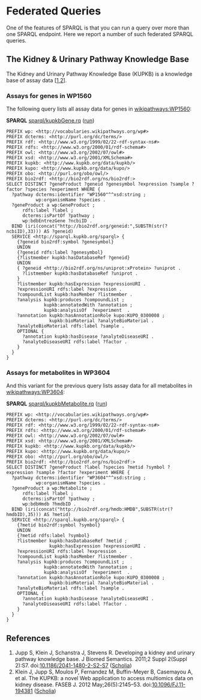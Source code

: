 # Federated Queries

One of the features of SPARQL is that you can run a query over more
than one SPARQL endpoint. Here we report a number of such <a name="tp1">federated SPARQL</a>
queries.

## The Kidney & Urinary Pathway Knowledge Base

The <a name="tp2">Kidney and Urinary Pathway Knowledge Base</a> (KUPKB) is a knowledge
base of assay data [<a href="#citeref1">1</a>,<a href="#citeref2">2</a>].

### Assays for genes in WP1560

The following query lists all assay data for genes in 
[wikipathways:WP1560](https://identifiers.org/wikipathways:WP1560):

**SPARQL** [sparql/kupkbGene.rq](sparql/kupkbGene.code.html) ([run](http://sparql.wikipathways.org/?query=PREFIX+wp%3A+%3Chttp%3A%2F%2Fvocabularies.wikipathways.org%2Fwp%23%3EPREFIX+dcterms%3A+%3Chttp%3A%2F%2Fpurl.org%2Fdc%2Fterms%2F%3EPREFIX+rdf%3A+%3Chttp%3A%2F%2Fwww.w3.org%2F1999%2F02%2F22-rdf-syntax-ns%23%3EPREFIX+rdfs%3A+%3Chttp%3A%2F%2Fwww.w3.org%2F2000%2F01%2Frdf-schema%23%3EPREFIX+owl%3A+%3Chttp%3A%2F%2Fwww.w3.org%2F2002%2F07%2Fowl%23%3EPREFIX+xsd%3A+%3Chttp%3A%2F%2Fwww.w3.org%2F2001%2FXMLSchema%23%3EPREFIX+kupkb%3A+%3Chttp%3A%2F%2Fwww.kupkb.org%2Fdata%2Fkupkb%2F%3EPREFIX+kupo%3A+%3Chttp%3A%2F%2Fwww.kupkb.org%2Fdata%2Fkupo%2F%3EPREFIX+obo%3A+%3Chttp%3A%2F%2Fpurl.org%2Fobo%2Fowl%2F%3EPREFIX+bio2rdf%3A+%3Chttp%3A%2F%2Fbio2rdf.org%2Fns%2Fbio2rdf%3A%3ESELECT+DISTINCT+%3FgeneProduct+%3Fgeneid+%3Fgenesymbol+%3Fexpression+%3Fsample+%3Ffactor+%3Fspecies+%3Fexperiment+WHERE+%7B++%3Fpathway+dcterms%3Aidentifier+%22WP1560%22%5E%5Exsd%3Astring+%3B+++++++++++wp%3AorganismName+%3Fspecies+.++%3FgeneProduct+a+wp%3AGeneProduct+%3B++++++rdfs%3Alabel+%3Flabel+%3B++++++dcterms%3AisPartOf+%3Fpathway+%3B++++++wp%3AbdbEntrezGene+%3FncbiID+.++BIND+%28iri%28concat%28%22http%3A%2F%2Fbio2rdf.org%2Fgeneid%3A%22%2CSUBSTR%28str%28%3FncbiID%29%2C33%29%29%29+AS+%3Fgeneid%29++SERVICE+%3Chttp%3A%2F%2Fsparql.kupkb.org%2Fsparql%3E+%7B++++%7B%3Fgeneid+bio2rdf%3Asymbol+%3Fgenesymbol%7D++++UNION++++%7B%3Fgeneid+rdfs%3Alabel+%3Fgenesymbol%7D++++++++%7B%3Flistmember+kupkb%3AhasDatabaseRef+%3Fgeneid%7D+++++UNION++++++++++++++++++%7B+%3Fgeneid+%3Chttp%3A%2F%2Fbio2rdf.org%2Fns%2Funiprot%3AxProtein%3E+%3Funiprot+.++++++++%3Flistmember+kupkb%3AhasDatabaseRef+%3Funiprot+.++++%7D++++%3Flistmember+kupkb%3AhasExpression+%3FexpressionURI+.++++++%3FexpressionURI+rdfs%3Alabel+%3Fexpression+.++++%3FcompoundList+kupkb%3AhasMember+%3Flistmember+.++++++++%3Fanalysis+kupkb%3Aproduces+%3FcompoundList+%3B++++++++++++++kupkb%3AannotatedWith+%3Fannotation+%3B++++++++++++++kupkb%3AanalysisOf++%3Fexperiment++.++++%3Fannotation+kupkb%3AhasAnnotationRole+kupo%3AKUPO_0300008+%3B++++++++++++++++kupkb%3AbioMaterial+%3FanalyteBioMaterial+.+++++%3FanalyteBioMaterial+rdfs%3Alabel+%3Fsample+.+++++OPTIONAL+%7B++++++%3Fannotation+kupkb%3AhasDisease+%3FanalyteDiseaseURI+.+++++++%3FanalyteDiseaseURI+rdfs%3Alabel+%3Ffactor+.++++%7D+++%7D%7D))
```sparql
PREFIX wp: <http://vocabularies.wikipathways.org/wp#>
PREFIX dcterms: <http://purl.org/dc/terms/>
PREFIX rdf: <http://www.w3.org/1999/02/22-rdf-syntax-ns#>
PREFIX rdfs: <http://www.w3.org/2000/01/rdf-schema#>
PREFIX owl: <http://www.w3.org/2002/07/owl#>
PREFIX xsd: <http://www.w3.org/2001/XMLSchema#>
PREFIX kupkb: <http://www.kupkb.org/data/kupkb/>
PREFIX kupo: <http://www.kupkb.org/data/kupo/>
PREFIX obo: <http://purl.org/obo/owl/>
PREFIX bio2rdf: <http://bio2rdf.org/ns/bio2rdf:>
SELECT DISTINCT ?geneProduct ?geneid ?genesymbol ?expression ?sample ?factor ?species ?experiment WHERE {
  ?pathway dcterms:identifier "WP1560"^^xsd:string ;
           wp:organismName ?species .
  ?geneProduct a wp:GeneProduct ;
      rdfs:label ?label ;
      dcterms:isPartOf ?pathway ;
      wp:bdbEntrezGene ?ncbiID .
  BIND (iri(concat("http://bio2rdf.org/geneid:",SUBSTR(str(?ncbiID),33))) AS ?geneid)
  SERVICE <http://sparql.kupkb.org/sparql> {
    {?geneid bio2rdf:symbol ?genesymbol}
    UNION
    {?geneid rdfs:label ?genesymbol}
    {?listmember kupkb:hasDatabaseRef ?geneid} 
    UNION              
    { ?geneid <http://bio2rdf.org/ns/uniprot:xProtein> ?uniprot .  
      ?listmember kupkb:hasDatabaseRef ?uniprot .
    }
    ?listmember kupkb:hasExpression ?expressionURI .  
    ?expressionURI rdfs:label ?expression .
    ?compoundList kupkb:hasMember ?listmember .    
    ?analysis kupkb:produces ?compoundList ;
              kupkb:annotatedWith ?annotation ;
              kupkb:analysisOf  ?experiment  .
    ?annotation kupkb:hasAnnotationRole kupo:KUPO_0300008 ;
                kupkb:bioMaterial ?analyteBioMaterial . 
    ?analyteBioMaterial rdfs:label ?sample . 
    OPTIONAL {
      ?annotation kupkb:hasDisease ?analyteDiseaseURI . 
      ?analyteDiseaseURI rdfs:label ?factor .
    } 
  }
}
```

### Assays for metabolites in WP3604

And this variant for the previous query lists assay data for all
metabolites in [wikipathways:WP3604](https://identifiers.org/wikipathways:WP3604):

**SPARQL** [sparql/kupkbMetabolite.rq](sparql/kupkbMetabolite.code.html) ([run](http://sparql.wikipathways.org/?query=PREFIX+wp%3A+%3Chttp%3A%2F%2Fvocabularies.wikipathways.org%2Fwp%23%3EPREFIX+dcterms%3A+%3Chttp%3A%2F%2Fpurl.org%2Fdc%2Fterms%2F%3EPREFIX+rdf%3A+%3Chttp%3A%2F%2Fwww.w3.org%2F1999%2F02%2F22-rdf-syntax-ns%23%3EPREFIX+rdfs%3A+%3Chttp%3A%2F%2Fwww.w3.org%2F2000%2F01%2Frdf-schema%23%3EPREFIX+owl%3A+%3Chttp%3A%2F%2Fwww.w3.org%2F2002%2F07%2Fowl%23%3EPREFIX+xsd%3A+%3Chttp%3A%2F%2Fwww.w3.org%2F2001%2FXMLSchema%23%3EPREFIX+kupkb%3A+%3Chttp%3A%2F%2Fwww.kupkb.org%2Fdata%2Fkupkb%2F%3EPREFIX+kupo%3A+%3Chttp%3A%2F%2Fwww.kupkb.org%2Fdata%2Fkupo%2F%3EPREFIX+obo%3A+%3Chttp%3A%2F%2Fpurl.org%2Fobo%2Fowl%2F%3EPREFIX+bio2rdf%3A+%3Chttp%3A%2F%2Fbio2rdf.org%2Fns%2Fbio2rdf%3A%3ESELECT+DISTINCT+%3FgeneProduct+%3Flabel+%3Fspecies+%3Fmetid+%3Fsymbol+%3Fexpression+%3Fsample+%3Ffactor+%3Fexperiment+WHERE+%7B++%3Fpathway+dcterms%3Aidentifier+%22WP3604%22%5E%5Exsd%3Astring+%3B+++++++++++wp%3AorganismName+%3Fspecies+.++%3FgeneProduct+a+wp%3AMetabolite+%3B++++++rdfs%3Alabel+%3Flabel+%3B++++++dcterms%3AisPartOf+%3Fpathway+%3B++++++wp%3AbdbHmdb+%3FhmdbID+.++BIND+%28iri%28concat%28%22http%3A%2F%2Fbio2rdf.org%2Fhmdb%3AHMDB%22%2CSUBSTR%28str%28%3FhmdbID%29%2C35%29%29%29+AS+%3Fmetid%29++SERVICE+%3Chttp%3A%2F%2Fsparql.kupkb.org%2Fsparql%3E+%7B++++%7B%3Fmetid+bio2rdf%3Asymbol+%3Fsymbol%7D++++UNION++++%7B%3Fmetid+rdfs%3Alabel+%3Fsymbol%7D++++++++%3Flistmember+kupkb%3AhasDatabaseRef+%3Fmetid+%3B++++++++++++++++kupkb%3AhasExpression+%3FexpressionURI+.++++++%3FexpressionURI+rdfs%3Alabel+%3Fexpression+.++++%3FcompoundList+kupkb%3AhasMember+%3Flistmember+.++++++++%3Fanalysis+kupkb%3Aproduces+%3FcompoundList+%3B++++++++++++++kupkb%3AannotatedWith+%3Fannotation+%3B++++++++++++++kupkb%3AanalysisOf++%3Fexperiment++.++++%3Fannotation+kupkb%3AhasAnnotationRole+kupo%3AKUPO_0300008+%3B++++++++++++++++kupkb%3AbioMaterial+%3FanalyteBioMaterial+.+++++%3FanalyteBioMaterial+rdfs%3Alabel+%3Fsample+.+++++OPTIONAL+%7B++++++%3Fannotation+kupkb%3AhasDisease+%3FanalyteDiseaseURI+.+++++++%3FanalyteDiseaseURI+rdfs%3Alabel+%3Ffactor+.++++%7D+++%7D%7D))
```sparql
PREFIX wp: <http://vocabularies.wikipathways.org/wp#>
PREFIX dcterms: <http://purl.org/dc/terms/>
PREFIX rdf: <http://www.w3.org/1999/02/22-rdf-syntax-ns#>
PREFIX rdfs: <http://www.w3.org/2000/01/rdf-schema#>
PREFIX owl: <http://www.w3.org/2002/07/owl#>
PREFIX xsd: <http://www.w3.org/2001/XMLSchema#>
PREFIX kupkb: <http://www.kupkb.org/data/kupkb/>
PREFIX kupo: <http://www.kupkb.org/data/kupo/>
PREFIX obo: <http://purl.org/obo/owl/>
PREFIX bio2rdf: <http://bio2rdf.org/ns/bio2rdf:>
SELECT DISTINCT ?geneProduct ?label ?species ?metid ?symbol ?expression ?sample ?factor ?experiment WHERE {
  ?pathway dcterms:identifier "WP3604"^^xsd:string ;
           wp:organismName ?species .
  ?geneProduct a wp:Metabolite ;
      rdfs:label ?label ;
      dcterms:isPartOf ?pathway ;
      wp:bdbHmdb ?hmdbID .
  BIND (iri(concat("http://bio2rdf.org/hmdb:HMDB",SUBSTR(str(?hmdbID),35))) AS ?metid)
  SERVICE <http://sparql.kupkb.org/sparql> {
    {?metid bio2rdf:symbol ?symbol}
    UNION
    {?metid rdfs:label ?symbol}
    ?listmember kupkb:hasDatabaseRef ?metid ;
                kupkb:hasExpression ?expressionURI .  
    ?expressionURI rdfs:label ?expression .
    ?compoundList kupkb:hasMember ?listmember .    
    ?analysis kupkb:produces ?compoundList ;
              kupkb:annotatedWith ?annotation ;
              kupkb:analysisOf  ?experiment  .
    ?annotation kupkb:hasAnnotationRole kupo:KUPO_0300008 ;
                kupkb:bioMaterial ?analyteBioMaterial . 
    ?analyteBioMaterial rdfs:label ?sample . 
    OPTIONAL {
      ?annotation kupkb:hasDisease ?analyteDiseaseURI . 
      ?analyteDiseaseURI rdfs:label ?factor .
    } 
  }
}
```

## References

1. <a name="citeref1"></a>Jupp S, Klein J, Schanstra J, Stevens R. Developing a kidney and urinary pathway knowledge base. J Biomed Semantics. 2011;2 Suppl 2(Suppl 2):S7.  doi:[10.1186/2041-1480-2-S2-S7](https://doi.org/10.1186/2041-1480-2-S2-S7) ([Scholia](https://tools.wmflabs.org/scholia/doi/10.1186/2041-1480-2-S2-S7))
2. <a name="citeref2"></a>Klein J, Jupp S, Moulos P, Fernandez M, Buffin-Meyer B, Casemayou A, et al. The KUPKB: a novel Web application to access multiomics data on kidney disease. FASEB J. 2012 May;26(5):2145–53.  doi:[10.1096/FJ.11-194381](https://doi.org/10.1096/FJ.11-194381) ([Scholia](https://tools.wmflabs.org/scholia/doi/10.1096/FJ.11-194381))


